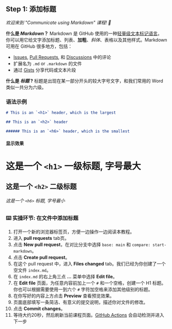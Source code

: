 <!--
  <<< Author notes: Step 1 >>>
  Choose 3-5 steps for your course.
  The first step is always the hardest, so pick something easy!
  Link to docs.github.com for further explanations.
  Encourage users to open new tabs for steps!
-->

## Step 1: 添加标题

_欢迎来到 "Communicate using Markdown" 课程! :wave:_

**什么是 _Markdown_？** Markdown 是 GitHub 使用的一种[轻量级文本标记语言](https://docs.github.com/github/writing-on-github/getting-started-with-writing-and-formatting-on-github/basic-writing-and-formatting-syntax)。 
你可以用它给文字添加标题、列表、**加粗**、_斜体_、表格以及其他样式。Markdown 可用在 GitHub 很多地方，包括：

- [Issues](https://docs.github.com/issues/tracking-your-work-with-issues/about-issues), [Pull Requests](https://docs.github.com/pull-requests/collaborating-with-pull-requests/proposing-changes-to-your-work-with-pull-requests/about-pull-requests), 和 [Discussions](https://docs.github.com/discussions/collaborating-with-your-community-using-discussions/about-discussions) 中的评论
- 扩展名为 `.md` or `.markdown` 的文件
- 通过 [Gists](https://docs.github.com/github/writing-on-github/editing-and-sharing-content-with-gists/creating-gists) 分享代码或文本片段

**什么是 _标题_ ?** 标题是出现在某一部分开头的较大字号文字，和我们常用的 Word 类似一共分为六级。

### 语法示例

```md
# This is an `<h1>` header, which is the largest

## This is an `<h2>` header

###### This is an `<h6>` header, which is the smallest
```

#### 显示效果

# 这是一个 `<h1>` 一级标题, 字号最大

## 这是一个 `<h2>` 二级标题

###### 这是一个 `<h6>` 标题, 字号最小

### :keyboard: 实操环节: 在文件中添加标题

1. 打开一个新的浏览器标签页，方便一边操作一边阅读本教程。
2. 进入 **pull requests** tab页。
3. 点击 **New pull request**，在对比分支中选择 `base: main` 和 `compare: start-markdown`。
4. 点击 **Create pull request**。
5. 在这个 pull request 中，进入 **Files changed** tab。我们已经为你创建了一个空文件 `index.md`。
6. 在 `index.md` 的右上角三点 **...** 菜单中选择 **Edit file**。
7. 在 **Edit file** 页面，为任意内容前加上一个 `#` 和一个空格，创建一个 H1 标题。你也可以根据需要使用一到六个 `#` 字符加空格来添加其他级别的标题。
8. 在你写好的内容上方点击 **Preview** 查看预览效果。
9. 页面底部填写一条简洁、有意义的提交说明，描述你对文件的修改。
10. 点击 **Commit changes**。
11. 等待大约20秒，然后刷新当前课程页面。[GitHub Actions](https://docs.github.com/en/actions) 会自动检测并进入下一步
